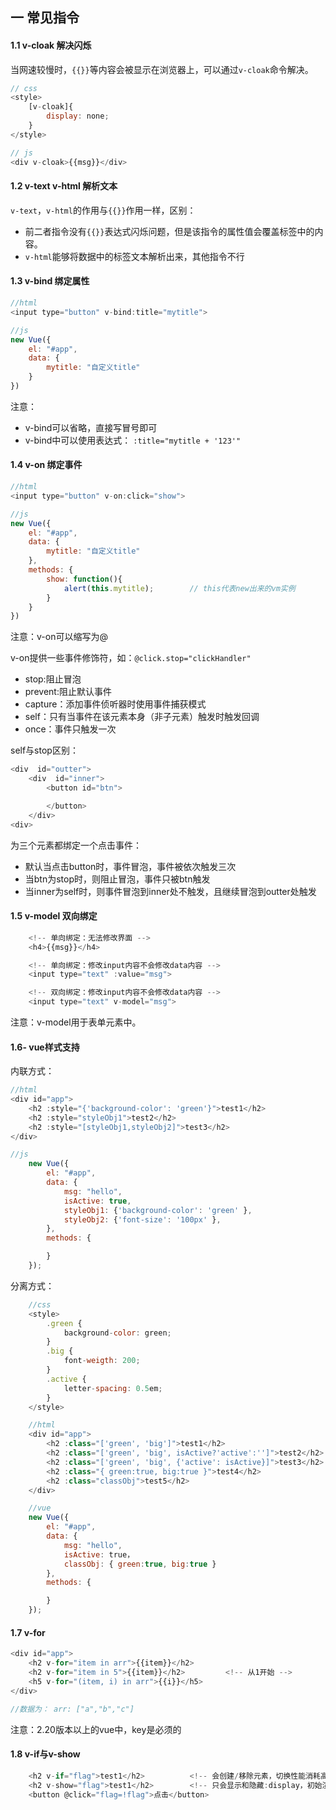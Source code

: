 ## 一 常见指令

#### 1.1 v-cloak 解决闪烁

当网速较慢时，`{{}}`等内容会被显示在浏览器上，可以通过`v-cloak`命令解决。
```js
// css
<style>
    [v-cloak]{
        display: none;
    }
</style>

// js
<div v-cloak>{{msg}}</div>
```

#### 1.2 v-text v-html 解析文本

`v-text`，`v-html`的作用与`{{}}`作用一样，区别：
- 前二者指令没有`{{}}`表达式闪烁问题，但是该指令的属性值会覆盖标签中的内容。  
- `v-html`能够将数据中的标签文本解析出来，其他指令不行

#### 1.3 v-bind 绑定属性

```js
//html
<input type="button" v-bind:title="mytitle">

//js
new Vue({
    el: "#app",
    data: {
        mytitle: "自定义title"
    }
})
```

注意：
- v-bind可以省略，直接写冒号即可
- v-bind中可以使用表达式： `:title="mytitle + '123'"`

#### 1.4 v-on 绑定事件

```js
//html
<input type="button" v-on:click="show">

//js
new Vue({
    el: "#app",
    data: {
        mytitle: "自定义title"
    },
    methods: {
        show: function(){
            alert(this.mytitle);        // this代表new出来的vm实例
        }
    }
})
```

注意：v-on可以缩写为@  

v-on提供一些事件修饰符，如：`@click.stop="clickHandler"`
- stop:阻止冒泡
- prevent:阻止默认事件
- capture：添加事件侦听器时使用事件捕获模式
- self：只有当事件在该元素本身（非子元素）触发时触发回调
- once：事件只触发一次

self与stop区别：
```js
<div  id="outter">
    <div  id="inner">
        <button id="btn">

        </button>
    </div>
<div>
```

为三个元素都绑定一个点击事件：
- 默认当点击button时，事件冒泡，事件被依次触发三次
- 当btn为stop时，则阻止冒泡，事件只被btn触发
- 当inner为self时，则事件冒泡到inner处不触发，且继续冒泡到outter处触发

#### 1.5 v-model 双向绑定

```js
    <!-- 单向绑定：无法修改界面 -->
    <h4>{{msg}}</h4>

    <!-- 单向绑定：修改input内容不会修改data内容 -->
    <input type="text" :value="msg">

    <!-- 双向绑定：修改input内容不会修改data内容 -->
    <input type="text" v-model="msg">
```

注意：v-model用于表单元素中。

#### 1.6- vue样式支持

内联方式：
```js
//html
<div id="app">
    <h2 :style="{'background-color': 'green'}">test1</h2>
    <h2 :style="styleObj1">test2</h2>
    <h2 :style="[styleObj1,styleObj2]">test3</h2>
</div>

//js
    new Vue({
        el: "#app",
        data: {
            msg: "hello",
            isActive: true,
            styleObj1: {'background-color': 'green' },
            styleObj2: {'font-size': '100px' },
        },
        methods: {

        }
    });

```

分离方式：
```js
    //css
    <style>
        .green {
            background-color: green;
        }
        .big {
            font-weigth: 200;
        }
        .active {
            letter-spacing: 0.5em;
        }
    </style>

    //html
    <div id="app">
        <h2 :class="['green', 'big']">test1</h2>
        <h2 :class="['green', 'big', isActive?'active':'']">test2</h2>
        <h2 :class="['green', 'big', {'active': isActive}]">test3</h2>
        <h2 :class="{ green:true, big:true }">test4</h2>
        <h2 :class="classObj">test5</h2>
    </div>

    //vue
    new Vue({
        el: "#app",
        data: {
            msg: "hello",
            isActive: true，
            classObj: { green:true, big:true }
        },
        methods: {

        }
    });
```

#### 1.7 v-for

```js
<div id="app">
    <h2 v-for="item in arr">{{item}}</h2>
    <h2 v-for="item in 5">{{item}}</h2>         <!-- 从1开始 -->
    <h5 v-for="(item, i) in arr">{{i}}</h5>
</div>

//数据为： arr: ["a","b","c"]
```

注意：2.20版本以上的vue中，key是必须的

#### 1.8 v-if与v-show

```js
    <h2 v-if="flag">test1</h2>          <!-- 会创建/移除元素，切换性能消耗高 -->
    <h2 v-show="flag">test1</h2>        <!-- 只会显示和隐藏:display，初始渲染消耗高 -->
    <button @click="flag=!flag">点击</button>
```